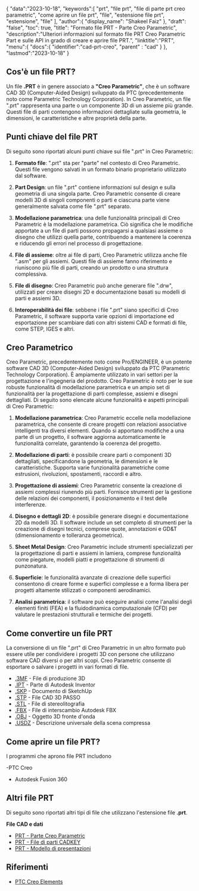 {
"data":"2023-10-18",
   "keywords":[
"prt",
"file prt",
"file di parte prt creo parametric",
"come aprire un file prt",
"file",
"estensione file prt",
"estensione",
"file"
],
   "author":{
"display_name": "Shakeel Faiz"
},
"draft": "false",
"toc": true,
"title": "Formato file PRT - Parte Creo Parametric",
   "description":"Ulteriori informazioni sul formato file PRT Creo Parametric Part e sulle API in grado di creare e aprire file PRT.",
"linktitle":"PRT",
   "menu":{
      "docs":{
         "identifier":"cad-prt-creo",
"parent" : "cad"
}
},
"lastmod":"2023-10-18"
}

## Cos'è un file PRT?

Un file **.PRT** è in genere associato a **"Creo Parametric"**, che è un software CAD 3D (Computer-Aided Design) sviluppato da PTC (precedentemente noto come Parametric Technology Corporation). In Creo Parametric, un file ".prt" rappresenta una parte o un componente 3D di un assieme più grande. Questi file di parti contengono informazioni dettagliate sulla geometria, le dimensioni, le caratteristiche e altre proprietà della parte.

## Punti chiave del file PRT

Di seguito sono riportati alcuni punti chiave sui file ".prt" in Creo Parametric:

1. **Formato file**: ".prt" sta per "parte" nel contesto di Creo Parametric. Questi file vengono salvati in un formato binario proprietario utilizzato dal software.
    












2. **Part Design**: un file ".prt" contiene informazioni sul design e sulla geometria di una singola parte. Creo Parametric consente di creare modelli 3D di singoli componenti o parti e ciascuna parte viene generalmente salvata come file ".prt" separato.
    












3. **Modellazione parametrica**: una delle funzionalità principali di Creo Parametric è la modellazione parametrica. Ciò significa che le modifiche apportate a un file di parti possono propagarsi a qualsiasi assieme o disegno che utilizzi quella parte, contribuendo a mantenere la coerenza e riducendo gli errori nel processo di progettazione.
    












4. **File di assieme**: oltre ai file di parti, Creo Parametric utilizza anche file ".asm" per gli assiemi. Questi file di assieme fanno riferimento e riuniscono più file di parti, creando un prodotto o una struttura complessiva.
    












5. **File di disegno**: Creo Parametric può anche generare file ".drw", utilizzati per creare disegni 2D e documentazione basati su modelli di parti e assiemi 3D.
    












6. **Interoperabilità dei file**: sebbene i file ".prt" siano specifici di Creo Parametric, il software supporta varie opzioni di importazione ed esportazione per scambiare dati con altri sistemi CAD e formati di file, come STEP, IGES e altri.
    












## Creo Parametrico

Creo Parametric, precedentemente noto come Pro/ENGINEER, è un potente software CAD 3D (Computer-Aided Design) sviluppato da PTC (Parametric Technology Corporation). È ampiamente utilizzato in vari settori per la progettazione e l'ingegneria del prodotto. Creo Parametric è noto per le sue robuste funzionalità di modellazione parametrica e un ampio set di funzionalità per la progettazione di parti complesse, assiemi e disegni dettagliati. Di seguito sono elencate alcune funzionalità e aspetti principali di Creo Parametric:

1. **Modellazione parametrica**: Creo Parametric eccelle nella modellazione parametrica, che consente di creare progetti con relazioni associative intelligenti tra diversi elementi. Quando si apportano modifiche a una parte di un progetto, il software aggiorna automaticamente le funzionalità correlate, garantendo la coerenza del progetto.
    












2. **Modellazione di parti**: è possibile creare parti o componenti 3D dettagliati, specificandone la geometria, le dimensioni e le caratteristiche. Supporta varie funzionalità parametriche come estrusioni, rivoluzioni, spostamenti, raccordi e altro.
    












3. **Progettazione di assiemi**: Creo Parametric consente la creazione di assiemi complessi riunendo più parti. Fornisce strumenti per la gestione delle relazioni dei componenti, il posizionamento e il test delle interferenze.
    












4. **Disegno e dettagli 2D**: è possibile generare disegni e documentazione 2D da modelli 3D. Il software include un set completo di strumenti per la creazione di disegni tecnici, comprese quote, annotazioni e GD&T (dimensionamento e tolleranza geometrica).
    












5. **Sheet Metal Design**: Creo Parametric include strumenti specializzati per la progettazione di parti e assiemi in lamiera, comprese funzionalità come piegature, modelli piatti e progettazione di strumenti di punzonatura.
    












6. **Superficie**: le funzionalità avanzate di creazione delle superfici consentono di creare forme e superfici complesse e a forma libera per progetti altamente stilizzati o componenti aerodinamici.
    












7. **Analisi parametrica**: il software può eseguire analisi come l'analisi degli elementi finiti (FEA) e la fluidodinamica computazionale (CFD) per valutare le prestazioni strutturali e termiche dei progetti.

## Come convertire un file PRT

La conversione di un file ".prt" di Creo Parametric in un altro formato può essere utile per condividere i progetti 3D con persone che utilizzano software CAD diversi o per altri scopi. Creo Parametric consente di esportare o salvare i progetti in vari formati di file.

- [.3MF](/it/3d/3mf/) - File di produzione 3D
- [.IPT](/it/3d/ipt/) - Parte di Autodesk Inventor
- [.SKP](/it/image/skp/) - Documento di SketchUp
- [.STP](/it/3d/stp/) - File CAD 3D PASSO
- [.STL](/it/cad/stl/) - File di stereolitografia
- [.FBX](/it/3d/fbx/) - File di interscambio Autodesk FBX
- [.OBJ](/it/3d/obj/) - Oggetto 3D fronte d'onda
- [.USDZ](/it/3d/usdz/) - Descrizione universale della scena compressa

## Come aprire un file PRT?

I programmi che aprono file PRT includono

-PTC Creo
- Autodesk Fusion 360

## Altri file PRT

Di seguito sono riportati altri tipi di file che utilizzano l'estensione file **.prt**.

**File CAD e dati**
- [PRT - Parte Creo Parametric](/it/cad/prt-creo/)
- [PRT - File di parti CADKEY](/it/cad/prt-cadkey/)
- [PRT - Modello di presentazioni](/it/data/prt-template/)

## Riferimenti
* [PTC Creo Elements](https://en.wikipedia.org/wiki/PTC_Creo_Elements/Pro)


